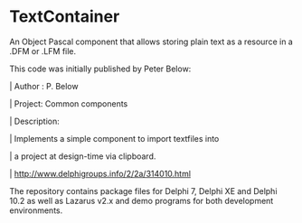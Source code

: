 # TextContainer

An Object Pascal component that allows storing plain text as a resource in a .DFM or .LFM file.

This code was initially published by Peter Below:

 | Author : P. Below
 
 | Project: Common components
 
 | Description:
 
 |   Implements a simple component to import textfiles into
 
 |   a project at design-time via clipboard.
  
 | http://www.delphigroups.info/2/2a/314010.html

The repository contains package files for Delphi 7, Delphi XE and Delphi 10.2 as well as Lazarus v2.x and demo programs for both development environments.
